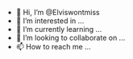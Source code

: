 - 👋 Hi, I’m @Elviswontmiss
- 👀 I’m interested in ...
- 🌱 I’m currently learning ...
- 💞️ I’m looking to collaborate on ...
- 📫 How to reach me ...

<!---
Elviswontmiss/Elviswontmiss is a ✨ special ✨ repository because its `README.md` (this file) appears on your GitHub profile.
You can click the Preview link to take a look at your changes.
--->
